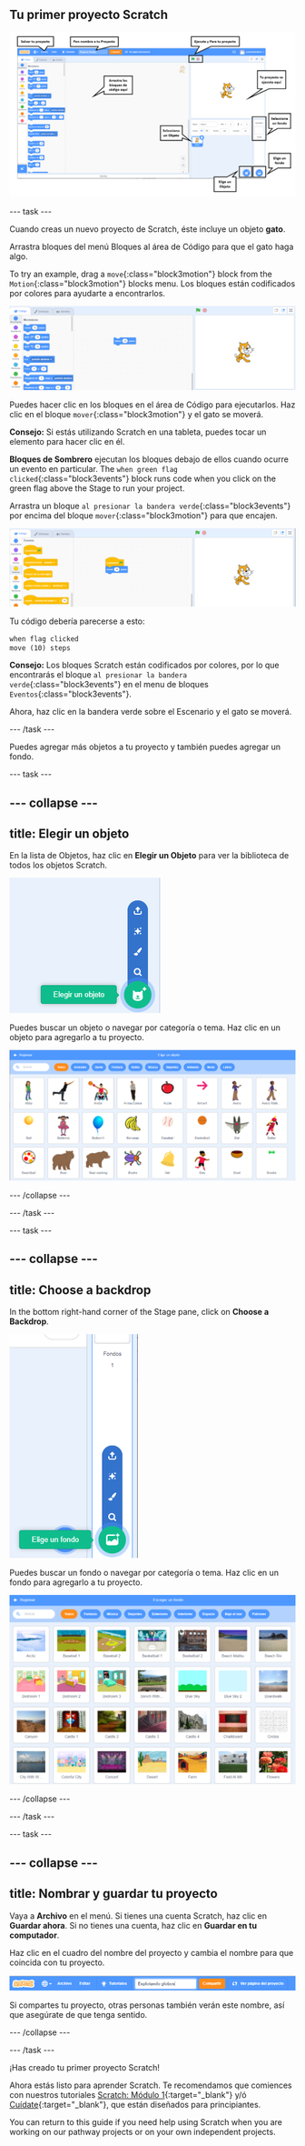 ## Tu primer proyecto Scratch

![Una captura de pantalla anotada del editor de Scratch, con las características clave etiquetadas.](images/scratch-features.png)

--- task ---

Cuando creas un nuevo proyecto de Scratch, éste incluye un objeto **gato**.

Arrastra bloques del menú Bloques al área de Código para que el gato haga algo.

To try an example, drag a `move`{:class="block3motion"} block from the `Motion`{:class="block3motion"} blocks menu. Los bloques están codificados por colores para ayudarte a encontrarlos.

![Un bloque 'mover' en el área de Código.](images/move-block.png)

Puedes hacer clic en los bloques en el área de Código para ejecutarlos. Haz clic en el bloque `mover`{:class="block3motion"} y el gato se moverá.

**Consejo:** Si estás utilizando Scratch en una tableta, puedes tocar un elemento para hacer clic en él.

**Bloques de Sombrero** ejecutan los bloques debajo de ellos cuando ocurre un evento en particular. The `when green flag clicked`{:class="block3events"} block runs code when you click on the green flag above the Stage to run your project.

Arrastra un bloque `al presionar la bandera verde`{:class="block3events"} por encima del bloque `mover`{:class="block3motion"} para que encajen.

![El bloque 'mover' en el área de Código.](images/green-flag-script.png)

Tu código debería parecerse a esto:

```blocks3
when flag clicked
move (10) steps
```

**Consejo:** Los bloques Scratch están codificados por colores, por lo que encontrarás el bloque `al presionar la bandera verde`{:class="block3events"} en el menu de bloques `Eventos`{:class="block3events"}.

Ahora, haz clic en la bandera verde sobre el Escenario y el gato se moverá.

--- /task ---

Puedes agregar más objetos a tu proyecto y también puedes agregar un fondo.

--- task ---

--- collapse ---
---
title: Elegir un objeto
---

En la lista de Objetos, haz clic en **Elegir un Objeto** para ver la biblioteca de todos los objetos Scratch.

![El icono 'Elegir un Objeto'.](images/sprite-library.png)

Puedes buscar un objeto o navegar por categoría o tema. Haz clic en un objeto para agregarlo a tu proyecto.

![La biblioteca de Sprite.](images/sprite-choose.png)

--- /collapse ---

--- /task ---

--- task ---

--- collapse ---
---
title: Choose a backdrop
---

In the bottom right-hand corner of the Stage pane, click on **Choose a Backdrop**.

![The 'Choose a Backdrop' icon.](images/stage-choose.png)

Puedes buscar un fondo o navegar por categoría o tema. Haz clic en un fondo para agregarlo a tu proyecto.

![La biblioteca de fondos.](images/backdrop.png)

--- /collapse ---

--- /task ---

--- task ---

--- collapse ---
---
title: Nombrar y guardar tu proyecto
---

Vaya a **Archivo** en el menú. Si tienes una cuenta Scratch, haz clic en **Guardar ahora**. Si no tienes una cuenta, haz clic en **Guardar en tu computador**.

Haz clic en el cuadro del nombre del proyecto y cambia el nombre para que coincida con tu proyecto.

![El cuadro del nombre del proyecto resaltado.](images/change-project-name.png)

Si compartes tu proyecto, otras personas también verán este nombre, así que asegúrate de que tenga sentido.

--- /collapse ---

--- /task ---

¡Has creado tu primer proyecto Scratch!

Ahora estás listo para aprender Scratch. Te recomendamos que comiences con nuestros tutoriales [Scratch: Módulo 1](https://projects.raspberrypi.org/en/raspberrypi/scratch-module-1){:target="_blank"} y/ó [Cuídate](https://projects.raspberrypi.org/en/raspberrypi/look-after-yourself){:target="_blank"}, que están diseñados para principiantes.

 You can return to this guide if you need help using Scratch when you are working on our pathway projects or on your own independent projects. 


